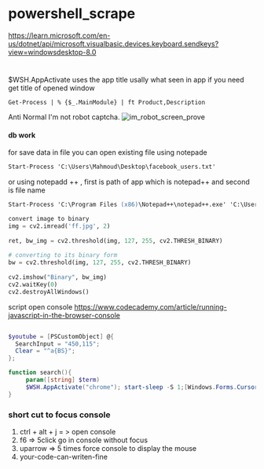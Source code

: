 # powershell_scrape

https://learn.microsoft.com/en-us/dotnet/api/microsoft.visualbasic.devices.keyboard.sendkeys?view=windowsdesktop-8.0
#
$WSH.AppActivate uses the app title usally what seen in app if you need get title of opened window 

```Get-Process | % {$_.MainModule} | ft Product,Description```

Anti Normal I'm not robot captcha.
![im_robot_screen_prove](easy_ps.JPG)


#### db work
for save data in file you can open existing file using notepade
```ps
Start-Process 'C:\Users\Mahmoud\Desktop\facebook_users.txt'
```

or using notepadd ++ , first is path of app which is notepad++ and second is file name
```ps
Start-Process 'C:\Program Files (x86)\Notepad++\notepad++.exe' 'C:\Users\Mahmoud\Desktop\facebook_users\users.txt'
```

```python
convert image to binary
img = cv2.imread('ff.jpg', 2)
  
ret, bw_img = cv2.threshold(img, 127, 255, cv2.THRESH_BINARY)
  
# converting to its binary form
bw = cv2.threshold(img, 127, 255, cv2.THRESH_BINARY)
  
cv2.imshow("Binary", bw_img)
cv2.waitKey(0)
cv2.destroyAllWindows()
```

script open console
https://www.codecademy.com/article/running-javascript-in-the-browser-console

```powershell

$youtube = [PSCustomObject] @{
  SearchInput = "450,115";
  Clear = "^a{BS}";
};

function search(){
     param([string] $term)
     $WSH.AppActivate("chrome"); start-sleep -S 1;[Windows.Forms.Cursor]::Position =$youtube.SearchInput;Start-sleep -Seconds 1; [W.U32]::mouse_event(6,0,0,0,0);$WSH.sendKeys("^a");start-sleep -Miliseconds 100;$WSH.sendKeys("{BS}");Start-sleep -S 1;$WSH.sendKeys($term);$WSH.sendKeys("~");
}

```


### short cut to focus console
1. ctrl + alt + j = > open console
2. f6 => 5click go in console without focus
3. uparrow => 5 times force console to display the mouse
4. your-code-can-writen-fine
